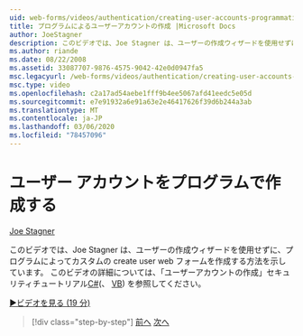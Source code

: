 ```yaml
---
uid: web-forms/videos/authentication/creating-user-accounts-programmatically
title: プログラムによるユーザーアカウントの作成 |Microsoft Docs
author: JoeStagner
description: このビデオでは、Joe Stagner は、ユーザーの作成ウィザードを使用せずに、プログラムによってカスタムの create user web フォームを作成する方法を示しています。 その他の場合...
ms.author: riande
ms.date: 08/22/2008
ms.assetid: 33087707-9876-4575-9042-42e0d0947fa5
msc.legacyurl: /web-forms/videos/authentication/creating-user-accounts-programmatically
msc.type: video
ms.openlocfilehash: c2a17ad54aebe1fff9b4ee5067afd41eedc5e05d
ms.sourcegitcommit: e7e91932a6e91a63e2e46417626f39d6b244a3ab
ms.translationtype: MT
ms.contentlocale: ja-JP
ms.lasthandoff: 03/06/2020
ms.locfileid: "78457096"
---
```

# <a name="creating-user-accounts-programmatically"></a>ユーザー アカウントをプログラムで作成する

[Joe Stagner](https://github.com/JoeStagner)

このビデオでは、Joe Stagner は、ユーザーの作成ウィザードを使用せずに、プログラムによってカスタムの create user web フォームを作成する方法を示しています。 このビデオの詳細については、「ユーザーアカウントの作成」セキュリティチュートリアル[C#](../../overview/older-versions-security/membership/creating-user-accounts-cs.md)(、 [VB](../../overview/older-versions-security/membership/creating-user-accounts-vb.md)) を参照してください。

[&#9654;ビデオを見る (19 分)](https://channel9.msdn.com/Blogs/ASP-NET-Site-Videos/creating-user-accounts-programmatically)

> [!div class="step-by-step"]
> [前へ](creating-user-accounts-with-the-create-user-wizard.md)
> [次へ](validating-users-manually.md)
